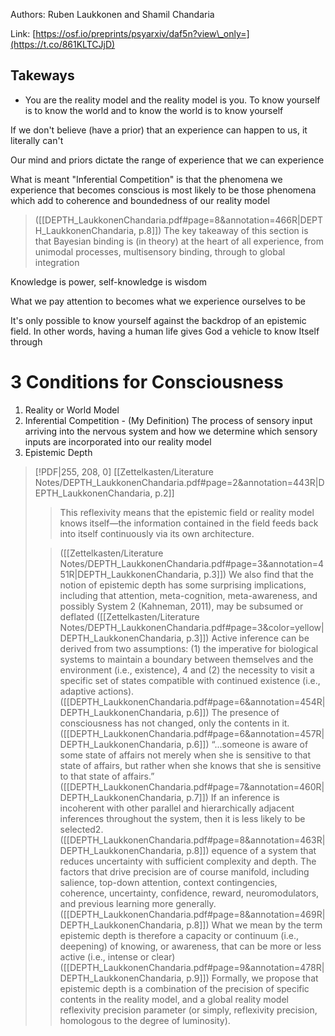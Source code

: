 Authors: Ruben Laukkonen and Shamil Chandaria

Link: [https://osf.io/preprints/psyarxiv/daf5n?view\_only=](https://t.co/861KLTCJjD)

## Takeways
- You are the reality model and the reality model is you. To know yourself is to know the world and to know the world is to know yourself

If we don't believe (have a prior) that an experience can happen to us, it literally can't

Our mind and priors dictate the range of experience that we can experience

What is meant "Inferential Competition" is that the phenomena we experience that becomes conscious is most likely to be those phenomena which add to coherence and boundedness of our reality model

> ([[DEPTH_LaukkonenChandaria.pdf#page=8&annotation=466R|DEPTH_LaukkonenChandaria, p.8]])
> The key takeaway of this section is that Bayesian binding is (in theory) at the heart of all experience, from unimodal processes, multisensory binding, through to global integration

Knowledge is power, self-knowledge is wisdom

What we pay attention to becomes what we experience ourselves to be

It's only possible to know yourself against the backdrop of an epistemic field. In other words, having a human life gives God a vehicle to know Itself through


# 3 Conditions for Consciousness

1. Reality or World Model
2. Inferential Competition - (My Definition) The process of sensory input arriving into the nervous system and how we determine which sensory inputs are incorporated into our reality model
3. Epistemic Depth

> [!PDF|255, 208, 0] [[Zettelkasten/Literature Notes/DEPTH_LaukkonenChandaria.pdf#page=2&annotation=443R|DEPTH_LaukkonenChandaria, p.2]]
> > This reflexivity means that the epistemic field or reality model knows itself—the information contained in the field feeds back into  itself continuously via its own architecture.
> 
>> ([[Zettelkasten/Literature Notes/DEPTH_LaukkonenChandaria.pdf#page=3&annotation=451R|DEPTH_LaukkonenChandaria, p.3]])
>  We also find that the notion of epistemic depth has some surprising implications, including that attention, meta-cognition, meta-awareness, and possibly System 2 (Kahneman, 2011), may be subsumed or deflated
> ([[Zettelkasten/Literature Notes/DEPTH_LaukkonenChandaria.pdf#page=3&color=yellow|DEPTH_LaukkonenChandaria, p.3]])
> Active inference can be derived from two assumptions: (1) the imperative for biological systems to maintain a boundary between themselves and the environment (i.e., existence), 4 and (2) the necessity to visit a specific set of states compatible with continued existence (i.e., adaptive actions).
> ([[DEPTH_LaukkonenChandaria.pdf#page=6&annotation=454R|DEPTH_LaukkonenChandaria, p.6]])
> The presence of consciousness has not changed, only the contents in it.
> ([[DEPTH_LaukkonenChandaria.pdf#page=6&annotation=457R|DEPTH_LaukkonenChandaria, p.6]])
> “...someone is aware of some state of affairs not merely when she is sensitive to that state of affairs, but rather when she  knows  that she is sensitive to that state of affairs.”
> ([[DEPTH_LaukkonenChandaria.pdf#page=7&annotation=460R|DEPTH_LaukkonenChandaria, p.7]])
>  If an inference is incoherent with other parallel and hierarchically adjacent inferences throughout the system, then it is less likely to be selected2.
> ([[DEPTH_LaukkonenChandaria.pdf#page=8&annotation=463R|DEPTH_LaukkonenChandaria, p.8]])
> equence of a system that reduces uncertainty with sufficient complexity and depth. The factors that drive precision are of course manifold, including salience, top-down attention, context contingencies, coherence, uncertainty, confidence, reward, neuromodulators, and previous learning more generally.
> ([[DEPTH_LaukkonenChandaria.pdf#page=8&annotation=469R|DEPTH_LaukkonenChandaria, p.8]])
> What we mean by the term epistemic depth is therefore a capacity or continuum (i.e., deepening) of knowing, or awareness, that can be more or less active (i.e., intense or clear)
> ([[DEPTH_LaukkonenChandaria.pdf#page=9&annotation=478R|DEPTH_LaukkonenChandaria, p.9]])
> Formally, we propose that epistemic depth is a combination of the precision of specific contents in the reality model, and a global reality model reflexivity precision parameter (or simply, reflexivity precision, homologous to the degree of luminosity).


